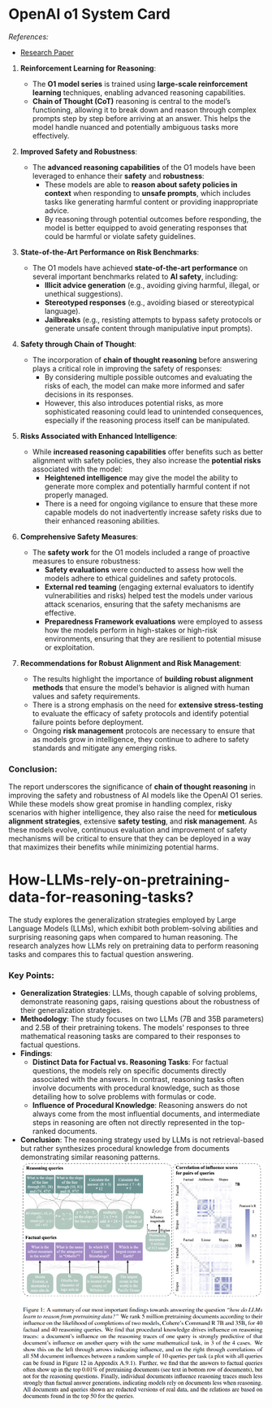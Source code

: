 # OpenAI o1 System Card
*References:* 
- [Research Paper](https://cdn.openai.com/o1-system-card-20241205.pdf)
1. **Reinforcement Learning for Reasoning**:
    
    - The **O1 model series** is trained using **large-scale reinforcement learning** techniques, enabling advanced reasoning capabilities.
    - **Chain of Thought (CoT)** reasoning is central to the model’s functioning, allowing it to break down and reason through complex prompts step by step before arriving at an answer. This helps the model handle nuanced and potentially ambiguous tasks more effectively.
2. **Improved Safety and Robustness**:
    
    - The **advanced reasoning capabilities** of the O1 models have been leveraged to enhance their **safety** and **robustness**:
        - These models are able to **reason about safety policies in context** when responding to **unsafe prompts**, which includes tasks like generating harmful content or providing inappropriate advice.
        - By reasoning through potential outcomes before responding, the model is better equipped to avoid generating responses that could be harmful or violate safety guidelines.
3. **State-of-the-Art Performance on Risk Benchmarks**:
    
    - The O1 models have achieved **state-of-the-art performance** on several important benchmarks related to **AI safety**, including:
        - **Illicit advice generation** (e.g., avoiding giving harmful, illegal, or unethical suggestions).
        - **Stereotyped responses** (e.g., avoiding biased or stereotypical language).
        - **Jailbreaks** (e.g., resisting attempts to bypass safety protocols or generate unsafe content through manipulative input prompts).
4. **Safety through Chain of Thought**:
    
    - The incorporation of **chain of thought reasoning** before answering plays a critical role in improving the safety of responses:
        - By considering multiple possible outcomes and evaluating the risks of each, the model can make more informed and safer decisions in its responses.
        - However, this also introduces potential risks, as more sophisticated reasoning could lead to unintended consequences, especially if the reasoning process itself can be manipulated.
5. **Risks Associated with Enhanced Intelligence**:
    
    - While **increased reasoning capabilities** offer benefits such as better alignment with safety policies, they also increase the **potential risks** associated with the model:
        - **Heightened intelligence** may give the model the ability to generate more complex and potentially harmful content if not properly managed.
        - There is a need for ongoing vigilance to ensure that these more capable models do not inadvertently increase safety risks due to their enhanced reasoning abilities.
6. **Comprehensive Safety Measures**:
    
    - The **safety work** for the O1 models included a range of proactive measures to ensure robustness:
        - **Safety evaluations** were conducted to assess how well the models adhere to ethical guidelines and safety protocols.
        - **External red teaming** (engaging external evaluators to identify vulnerabilities and risks) helped test the models under various attack scenarios, ensuring that the safety mechanisms are effective.
        - **Preparedness Framework evaluations** were employed to assess how the models perform in high-stakes or high-risk environments, ensuring that they are resilient to potential misuse or exploitation.
7. **Recommendations for Robust Alignment and Risk Management**:
    
    - The results highlight the importance of **building robust alignment methods** that ensure the model’s behavior is aligned with human values and safety requirements.
    - There is a strong emphasis on the need for **extensive stress-testing** to evaluate the efficacy of safety protocols and identify potential failure points before deployment.
    - Ongoing **risk management** protocols are necessary to ensure that as models grow in intelligence, they continue to adhere to safety standards and mitigate any emerging risks.

### **Conclusion**:

The report underscores the significance of **chain of thought reasoning** in improving the safety and robustness of AI models like the OpenAI O1 series. While these models show great promise in handling complex, risky scenarios with higher intelligence, they also raise the need for **meticulous alignment strategies**, extensive **safety testing**, and **risk management**. As these models evolve, continuous evaluation and improvement of safety mechanisms will be critical to ensure that they can be deployed in a way that maximizes their benefits while minimizing potential harms.
# How-LLMs-rely-on-pretraining-data-for-reasoning-tasks?
The study explores the generalization strategies employed by Large Language Models (LLMs), which exhibit both problem-solving abilities and surprising reasoning gaps when compared to human reasoning. The research analyzes how LLMs rely on pretraining data to perform reasoning tasks and compares this to factual question answering.

### Key Points:

- **Generalization Strategies**: LLMs, though capable of solving problems, demonstrate reasoning gaps, raising questions about the robustness of their generalization strategies.
- **Methodology**: The study focuses on two LLMs (7B and 35B parameters) and 2.5B of their pretraining tokens. The models' responses to three mathematical reasoning tasks are compared to their responses to factual questions.
- **Findings**:
    - **Distinct Data for Factual vs. Reasoning Tasks**: For factual questions, the models rely on specific documents directly associated with the answers. In contrast, reasoning tasks often involve documents with procedural knowledge, such as those detailing how to solve problems with formulas or code.
    - **Influence of Procedural Knowledge**: Reasoning answers do not always come from the most influential documents, and intermediate steps in reasoning are often not directly represented in the top-ranked documents.
- **Conclusion**: The reasoning strategy used by LLMs is not retrieval-based but rather synthesizes procedural knowledge from documents demonstrating similar reasoning patterns.
![](./images/reason-from-pretrain-data.png)
